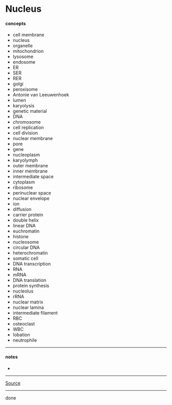 # Nucleus

#### concepts

- cell membrane
- nucleus
- organelle
- mitochondrion
- lysosome
- endosome
- ER
- SER
- RER
- golgi
- peroxisome
- Antonie van Leeuwenhoek
- lumen
- karyolysis
- genetic material
- DNA
- chromosome
- cell replication
- cell division
- nuclear membrane
- pore
- gene
- nucleoplasm
- karyolymph
- outer membrane
- inner membrane
- intermediate space
- cytoplasm
- ribosome
- perinuclear space
- nuclear envelope
- ion
- diffusion
- carrier protein
- double helix
- linear DNA
- euchromatin
- histone
- nucleosome
- circular DNA
- heterochromatin
- somatic cell
- DNA transcription
- RNA
- mRNA
- DNA translation
- protein synthesis
- nucleolus
- rRNA
- nuclear matrix
- nuclear lamina
- intermediate filament
- RBC
- osteoclast
- WBC
- lobation
- neutrophile

***

#### notes

-

***

[Source](https://youtu.be/EmlJOvDawXI)

***

done